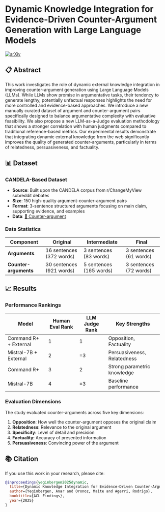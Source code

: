<!-- # counter-argument-generation -->

# Dynamic Knowledge Integration for Evidence-Driven Counter-Argument Generation with Large Language Models

[![arXiv](https://img.shields.io/badge/arXiv-2503.05328-b31b1b.svg)](https://arxiv.org/abs/2503.05328)
<!-- [![GitHub](https://img.shields.io/badge/GitHub-anaryegen%2Fcounter--argument--generation-blue)](https://github.com/anaryegen/counter-argument-generation) -->

## 📋 Abstract

This work investigates the role of dynamic external knowledge integration in improving counter-argument generation using Large Language Models (LLMs). While LLMs show promise in argumentative tasks, their tendency to generate lengthy, potentially unfactual responses highlights the need for more controlled and evidence-based approaches. We introduce a new manually curated dataset of argument and counter-argument pairs specifically designed to balance argumentative complexity with evaluative feasibility. We also propose a new LLM-as-a-Judge evaluation methodology that shows a stronger correlation with human judgments compared to traditional reference-based metrics. Our experimental results demonstrate that integrating dynamic external knowledge from the web significantly improves the quality of generated counter-arguments, particularly in terms of relatedness, persuasiveness, and factuality.

## 📊 Dataset

### CANDELA-Based Dataset
- **Source**: Built upon the CANDELA corpus from r/ChangeMyView subreddit debates
- **Size**: 150 high-quality argument-counter-argument pairs  
- **Format**: 3-sentence structured arguments focusing on main claim, supporting evidence, and examples
- **Data**: [🤗 Counter-argument](https://huggingface.co/datasets/HiTZ/counter-argument)

### Data Statistics
| Component | Original | Intermediate | Final |
|-----------|----------|--------------|-------|
| **Arguments** | 16 sentences (372 words) | 3 sentences (83 words) | 3 sentences (61 words) |
| **Counter-arguments** | 30 sentences (921 words) | 5 sentences (165 words) | 3 sentences (72 words) |

## 📈 Results

### Performance Rankings
| Model | Human Eval Rank | LLM Judge Rank | Key Strengths |
|-------|----------------|----------------|---------------|
| Command R+ + External | 1 | 1 | Opposition, Factuality |
| Mistral-7B + External | 2 | =3 | Persuasiveness, Relatedness |
| Command R+ | 3 | 2 | Strong parametric knowledge |
| Mistral-7B | 4 | =3 | Baseline performance |

### Evaluation Dimensions
The study evaluated counter-arguments across five key dimensions:
1. **Opposition**: How well the counter-argument opposes the original claim
2. **Relatedness**: Relevance to the original argument  
3. **Specificity**: Level of detail and precision
4. **Factuality**: Accuracy of presented information
5. **Persuasiveness**: Convincing power of the argument

## 📚 Citation

If you use this work in your research, please cite:

```bibtex
@inproceedings{yeginbergen2025dynamic,
  title={Dynamic Knowledge Integration for Evidence-Driven Counter-Argument Generation with Large Language Models},
  author={Yeginbergen, Anar and Oronoz, Maite and Agerri, Rodrigo},
  booktitle={ACL Findings},
  year={2025}
}
